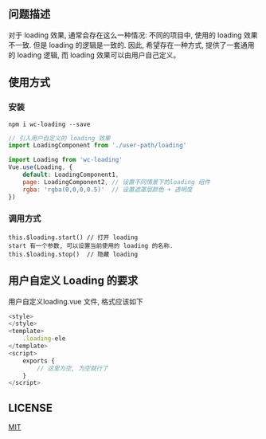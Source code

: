 ## 问题描述
对于 loading 效果, 通常会存在这么一种情况:
不同的项目中, 使用的 loading 效果不一致. 但是 loading 的逻辑是一致的.
因此, 希望存在一种方式, 提供了一套通用的 loading 逻辑, 而 loading 效果可以由用户自己定义。

## 使用方式
### 安装
```shell
npm i wc-loading --save
```
```javascript
// 引入用户自定义的 loading 效果
import LoadingComponent from './user-path/loading'

import Loading from 'wc-loading'
Vue.use(Loading, {
	default: LoadingComponent1,
	page: LoadingComponent2, // 设置不同情景下的loading 组件
	rgba: 'rgba(0,0,0,0.5)'  // 设置遮罩层颜色 + 透明度
})
```
### 调用方式
```javasript
this.$loading.start() // 打开 loading
start 有一个参数, 可以设置当前使用的 loading 的名称.
this.$loading.stop()  // 隐藏 loading

```


## 用户自定义 Loading 的要求
用户自定义loading.vue 文件, 格式应该如下
```javascript
<style>
</style>
<template>
	.loading-ele
</template>
<script>
	exports {
		// 这里为空, 为空就行了
	}
</script>
```

## LICENSE
[MIT](https://opensource.org/licenses/MIT)